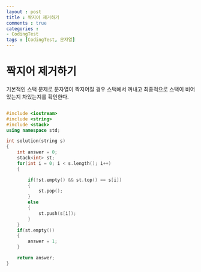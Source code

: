```yaml
---
layout : post
title : 짝지어 제거하기
comments : true
categories : 
- CodingTest
tags : [CodingTest, 문자열]
---
```

# 짝지어 제거하기

기본적인 스택 문제로 문자열이 짝지어질 경우 스택에서 꺼내고 최종적으로 스택이 비어있는지 차있는지를 확인한다.


```cpp

#include <iostream>
#include <string>
#include <stack>
using namespace std;

int solution(string s)
{
    int answer = 0;
    stack<int> st;
    for(int i = 0; i < s.length(); i++)
    {

        if(!st.empty() && st.top() == s[i])
        {
            st.pop();
        }
        else
        {
            st.push(s[i]);
        }
    }
    if(st.empty())
    {
        answer = 1;
    }

    return answer;
}
```